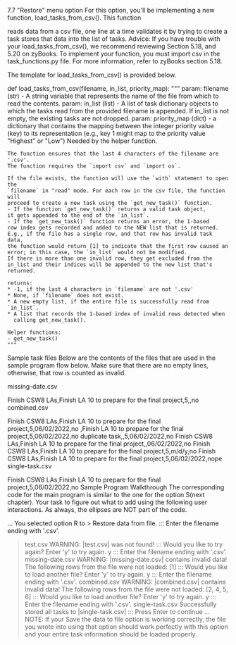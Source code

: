 7.7 "Restore" menu option
For this option, you'll be implementing a new function, load_tasks_from_csv(). This function

reads data from a csv file, one line at a time
validates it by trying to create a task
stores that data into the list of tasks.
 Advice: If you have trouble with your load_tasks_from_csv(), we recommend reviewing Section 5.18, and 5.20 on zyBooks.
To implement your function, you must import csv in the task_functions.py file. For more information, refer to zyBooks section 5.18.

The template for load_tasks_from_csv() is provided below.

def load_tasks_from_csv(filename, in_list, priority_map):
    """
    param: filename (str) - A string variable that represents the
            name of the file from which to read the contents.
    param: in_list (list) - A list of task dictionary objects to which
            the tasks read from the provided filename is appended.
            If in_list is not empty, the existing tasks are not dropped.
    param: priority_map (dict) - a dictionary that contains the mapping
            between the integer priority value (key) to its representation
            (e.g., key 1 might map to the priority value "Highest" or "Low")
            Needed by the helper function.

    The function ensures that the last 4 characters of the filename are '.csv'.
    The function requires the `import csv` and `import os`.

    If the file exists, the function will use the `with` statement to open the
    `filename` in "read" mode. For each row in the csv file, the function will
    proceed to create a new task using the `get_new_task()` function.
    - If the function `get_new_task()` returns a valid task object,
    it gets appended to the end of the `in_list`.
    - If the `get_new_task()` function returns an error, the 1-based
    row index gets recorded and added to the NEW list that is returned.
    E.g., if the file has a single row, and that row has invalid task data,
    the function would return [1] to indicate that the first row caused an
    error; in this case, the `in_list` would not be modified.
    If there is more than one invalid row, they get excluded from the
    in_list and their indices will be appended to the new list that's
    returned.

    returns:
    * -1, if the last 4 characters in `filename` are not '.csv'
    * None, if `filename` does not exist.
    * A new empty list, if the entire file is successfully read from `in_list`.
    * A list that records the 1-based index of invalid rows detected when
      calling get_new_task().

    Helper functions:
    - get_new_task()
    """

Sample task files
Below are the contents of the files that are used in the sample program flow below. Make sure that there are no empty lines, otherwise, that row is counted as invalid.

missing-date.csv

Finish CSW8 LAs,Finish LA 10 to prepare for the final project,5,,no
combined.csv

Finish CSW8 LAs,Finish LA 10 to prepare for the final project,5,06/02/2022,no
,Finish LA 10 to prepare for the final project,5,06/02/2022,no
duplicate task,,5,06/02/2022,no
Finish CSW8 LAs,Finish LA 10 to prepare for the final project,,06/02/2022,no
Finish CSW8 LAs,Finish LA 10 to prepare for the final project,5,m/d/y,no
Finish CSW8 LAs,Finish LA 10 to prepare for the final project,5,06/02/2022,nope
single-task.csv

Finish CSW8 LAs,Finish LA 10 to prepare for the final project,5,06/02/2022,no
Sample Program Walkthrough
The corresponding code for the main program is similar to the one for the option S(next chapter). Your task to figure out what to add using the following user interactions. As always, the ellipses are NOT part of the code.

...
You selected option R to > Restore data from file.
::: Enter the filename ending with '.csv'.
> test.csv
WARNING: |test.csv| was not found!
::: Would you like to try again? Enter 'y' to try again.
> y
::: Enter the filename ending with '.csv'.
> missing-date.csv
WARNING: |missing-date.csv| contains invalid data!
The following rows from the file were not loaded:
[1]
::: Would you like to load another file? Enter 'y' to try again.
> y
::: Enter the filename ending with '.csv'.
> combined.csv
WARNING: |combined.csv| contains invalid data!
The following rows from the file were not loaded:
[2, 4, 5, 6]
::: Would you like to load another file? Enter 'y' to try again.
> y
::: Enter the filename ending with '.csv'.
> single-task.csv
Successfully stored all tasks to |single-task.csv|
::: Press Enter to continue
...
NOTE: If your Save the data to file option is working correctly, the file you wrote into using that option should work perfectly with this option and your entire task information should be loaded properly.